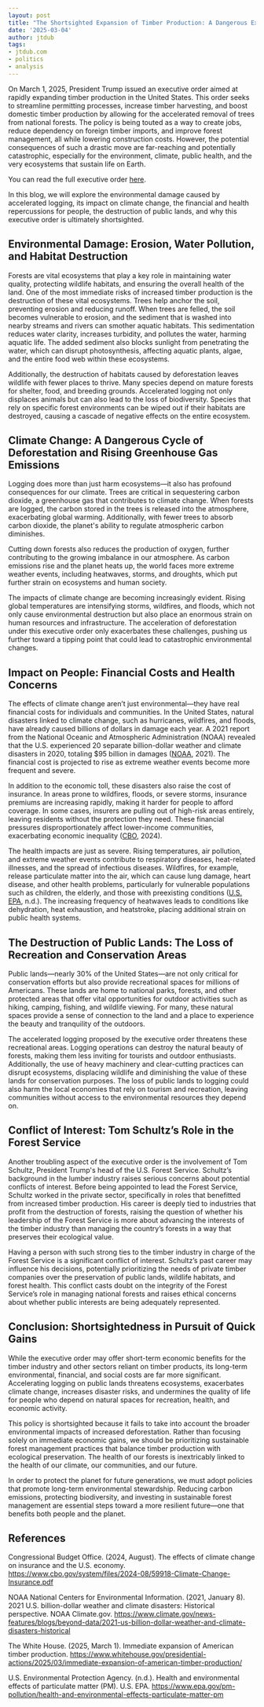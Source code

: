 ```yaml
---
layout: post
title: "The Shortsighted Expansion of Timber Production: A Dangerous Executive Order"
date: '2025-03-04'
author: jtdub
tags:
- jtdub.com
- politics
- analysis
---
```

On March 1, 2025, President Trump issued an executive order aimed at rapidly expanding timber production in the United States. This order seeks to streamline permitting processes, increase timber harvesting, and boost domestic timber production by allowing for the accelerated removal of trees from national forests. The policy is being touted as a way to create jobs, reduce dependency on foreign timber imports, and improve forest management, all while lowering construction costs. However, the potential consequences of such a drastic move are far-reaching and potentially catastrophic, especially for the environment, climate, public health, and the very ecosystems that sustain life on Earth.

You can read the full executive order [here](https://www.whitehouse.gov/presidential-actions/2025/03/immediate-expansion-of-american-timber-production/).

In this blog, we will explore the environmental damage caused by accelerated logging, its impact on climate change, the financial and health repercussions for people, the destruction of public lands, and why this executive order is ultimately shortsighted.

## Environmental Damage: Erosion, Water Pollution, and Habitat Destruction

Forests are vital ecosystems that play a key role in maintaining water quality, protecting wildlife habitats, and ensuring the overall health of the land. One of the most immediate risks of increased timber production is the destruction of these vital ecosystems. Trees help anchor the soil, preventing erosion and reducing runoff. When trees are felled, the soil becomes vulnerable to erosion, and the sediment that is washed into nearby streams and rivers can smother aquatic habitats. This sedimentation reduces water clarity, increases turbidity, and pollutes the water, harming aquatic life. The added sediment also blocks sunlight from penetrating the water, which can disrupt photosynthesis, affecting aquatic plants, algae, and the entire food web within these ecosystems.

Additionally, the destruction of habitats caused by deforestation leaves wildlife with fewer places to thrive. Many species depend on mature forests for shelter, food, and breeding grounds. Accelerated logging not only displaces animals but can also lead to the loss of biodiversity. Species that rely on specific forest environments can be wiped out if their habitats are destroyed, causing a cascade of negative effects on the entire ecosystem.

## Climate Change: A Dangerous Cycle of Deforestation and Rising Greenhouse Gas Emissions

Logging does more than just harm ecosystems—it also has profound consequences for our climate. Trees are critical in sequestering carbon dioxide, a greenhouse gas that contributes to climate change. When forests are logged, the carbon stored in the trees is released into the atmosphere, exacerbating global warming. Additionally, with fewer trees to absorb carbon dioxide, the planet's ability to regulate atmospheric carbon diminishes.

Cutting down forests also reduces the production of oxygen, further contributing to the growing imbalance in our atmosphere. As carbon emissions rise and the planet heats up, the world faces more extreme weather events, including heatwaves, storms, and droughts, which put further strain on ecosystems and human society.

The impacts of climate change are becoming increasingly evident. Rising global temperatures are intensifying storms, wildfires, and floods, which not only cause environmental destruction but also place an enormous strain on human resources and infrastructure. The acceleration of deforestation under this executive order only exacerbates these challenges, pushing us further toward a tipping point that could lead to catastrophic environmental changes.

## Impact on People: Financial Costs and Health Concerns

The effects of climate change aren’t just environmental—they have real financial costs for individuals and communities. In the United States, natural disasters linked to climate change, such as hurricanes, wildfires, and floods, have already caused billions of dollars in damage each year. A 2021 report from the National Oceanic and Atmospheric Administration (NOAA) revealed that the U.S. experienced 20 separate billion-dollar weather and climate disasters in 2020, totaling $95 billion in damages ([NOAA](ttps://www.climate.gov/news-features/blogs/beyond-data/2021-us-billion-dollar-weather-and-climate-disasters-historical), 2021). The financial cost is projected to rise as extreme weather events become more frequent and severe.

In addition to the economic toll, these disasters also raise the cost of insurance. In areas prone to wildfires, floods, or severe storms, insurance premiums are increasing rapidly, making it harder for people to afford coverage. In some cases, insurers are pulling out of high-risk areas entirely, leaving residents without the protection they need. These financial pressures disproportionately affect lower-income communities, exacerbating economic inequality ([CBO](https://www.cbo.gov/system/files/2024-08/59918-Climate-Change-Insurance.pdf), 2024).

The health impacts are just as severe. Rising temperatures, air pollution, and extreme weather events contribute to respiratory diseases, heat-related illnesses, and the spread of infectious diseases. Wildfires, for example, release particulate matter into the air, which can cause lung damage, heart disease, and other health problems, particularly for vulnerable populations such as children, the elderly, and those with preexisting conditions ([U.S. EPA](https://www.epa.gov/pm-pollution/health-and-environmental-effects-particulate-matter-pm), n.d.). The increasing frequency of heatwaves leads to conditions like dehydration, heat exhaustion, and heatstroke, placing additional strain on public health systems.

## The Destruction of Public Lands: The Loss of Recreation and Conservation Areas

Public lands—nearly 30% of the United States—are not only critical for conservation efforts but also provide recreational spaces for millions of Americans. These lands are home to national parks, forests, and other protected areas that offer vital opportunities for outdoor activities such as hiking, camping, fishing, and wildlife viewing. For many, these natural spaces provide a sense of connection to the land and a place to experience the beauty and tranquility of the outdoors.

The accelerated logging proposed by the executive order threatens these recreational areas. Logging operations can destroy the natural beauty of forests, making them less inviting for tourists and outdoor enthusiasts. Additionally, the use of heavy machinery and clear-cutting practices can disrupt ecosystems, displacing wildlife and diminishing the value of these lands for conservation purposes. The loss of public lands to logging could also harm the local economies that rely on tourism and recreation, leaving communities without access to the environmental resources they depend on.

## Conflict of Interest: Tom Schultz’s Role in the Forest Service

Another troubling aspect of the executive order is the involvement of Tom Schultz, President Trump's head of the U.S. Forest Service. Schultz’s background in the lumber industry raises serious concerns about potential conflicts of interest. Before being appointed to lead the Forest Service, Schultz worked in the private sector, specifically in roles that benefitted from increased timber production. His career is deeply tied to industries that profit from the destruction of forests, raising the question of whether his leadership of the Forest Service is more about advancing the interests of the timber industry than managing the country’s forests in a way that preserves their ecological value.

Having a person with such strong ties to the timber industry in charge of the Forest Service is a significant conflict of interest. Schultz’s past career may influence his decisions, potentially prioritizing the needs of private timber companies over the preservation of public lands, wildlife habitats, and forest health. This conflict casts doubt on the integrity of the Forest Service’s role in managing national forests and raises ethical concerns about whether public interests are being adequately represented.

## Conclusion: Shortsightedness in Pursuit of Quick Gains

While the executive order may offer short-term economic benefits for the timber industry and other sectors reliant on timber products, its long-term environmental, financial, and social costs are far more significant. Accelerating logging on public lands threatens ecosystems, exacerbates climate change, increases disaster risks, and undermines the quality of life for people who depend on natural spaces for recreation, health, and economic activity.

This policy is shortsighted because it fails to take into account the broader environmental impacts of increased deforestation. Rather than focusing solely on immediate economic gains, we should be prioritizing sustainable forest management practices that balance timber production with ecological preservation. The health of our forests is inextricably linked to the health of our climate, our communities, and our future.

In order to protect the planet for future generations, we must adopt policies that promote long-term environmental stewardship. Reducing carbon emissions, protecting biodiversity, and investing in sustainable forest management are essential steps toward a more resilient future—one that benefits both people and the planet.

## References

Congressional Budget Office. (2024, August). The effects of climate change on insurance and the U.S. economy. https://www.cbo.gov/system/files/2024-08/59918-Climate-Change-Insurance.pdf

NOAA National Centers for Environmental Information. (2021, January 8). 2021 U.S. billion-dollar weather and climate disasters: Historical perspective. NOAA Climate.gov. https://www.climate.gov/news-features/blogs/beyond-data/2021-us-billion-dollar-weather-and-climate-disasters-historical

The White House. (2025, March 1). Immediate expansion of American timber production. https://www.whitehouse.gov/presidential-actions/2025/03/immediate-expansion-of-american-timber-production/

U.S. Environmental Protection Agency. (n.d.). Health and environmental effects of particulate matter (PM). U.S. EPA. https://www.epa.gov/pm-pollution/health-and-environmental-effects-particulate-matter-pm


